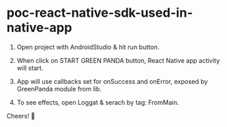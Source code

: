 # poc-react-native-sdk-used-in-native-app

1. Open project with AndroidStudio & hit run button.

2. When click on START GREEN PANDA button, React Native app activity will start.  

3. App will use callbacks set for onSuccess and onError, exposed by GreenPanda module from lib.  

4. To see effects, open Loggat & serach by tag: FromMain.

Cheers! 🍺
